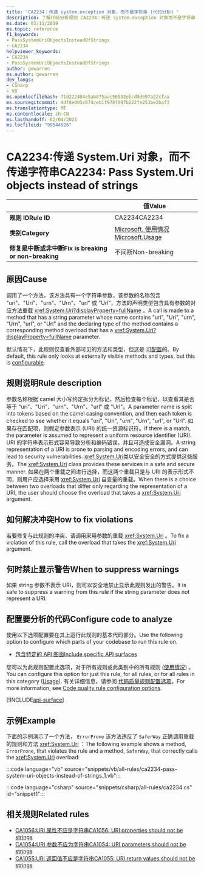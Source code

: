 ```yaml
---
title: 'CA2234：传递 system.exception 对象，而不是字符串 (代码分析) '
description: 了解代码分析规则 CA2234：传递 system.exception 对象而不是字符串
ms.date: 03/11/2019
ms.topic: reference
f1_keywords:
- PassSystemUriObjectsInsteadOfStrings
- CA2234
helpviewer_keywords:
- CA2234
- PassSystemUriObjectsInsteadOfStrings
author: gewarren
ms.author: gewarren
dev_langs:
- CSharp
- VB
ms.openlocfilehash: 71d222404e5ab875aac56532ebcd9d697a22cfaa
ms.sourcegitcommit: 4df8e005c074ceb1f978f007b222fe253be2baf3
ms.translationtype: MT
ms.contentlocale: zh-CN
ms.lasthandoff: 02/04/2021
ms.locfileid: "99544926"
---
```

# <a name="ca2234-pass-systemuri-objects-instead-of-strings"></a><span data-ttu-id="651eb-103">CA2234:传递 System.Uri 对象，而不传递字符串</span><span class="sxs-lookup"><span data-stu-id="651eb-103">CA2234: Pass System.Uri objects instead of strings</span></span>

| | <span data-ttu-id="651eb-104">值</span><span class="sxs-lookup"><span data-stu-id="651eb-104">Value</span></span> |
|-|-|
| <span data-ttu-id="651eb-105">**规则 ID**</span><span class="sxs-lookup"><span data-stu-id="651eb-105">**Rule ID**</span></span> |<span data-ttu-id="651eb-106">CA2234</span><span class="sxs-lookup"><span data-stu-id="651eb-106">CA2234</span></span>|
| <span data-ttu-id="651eb-107">**类别**</span><span class="sxs-lookup"><span data-stu-id="651eb-107">**Category**</span></span> |[<span data-ttu-id="651eb-108">Microsoft. 使用情况</span><span class="sxs-lookup"><span data-stu-id="651eb-108">Microsoft.Usage</span></span>](usage-warnings.md)|
| <span data-ttu-id="651eb-109">**修复是中断或非中断**</span><span class="sxs-lookup"><span data-stu-id="651eb-109">**Fix is breaking or non-breaking**</span></span> |<span data-ttu-id="651eb-110">不间断</span><span class="sxs-lookup"><span data-stu-id="651eb-110">Non-breaking</span></span>|

## <a name="cause"></a><span data-ttu-id="651eb-111">原因</span><span class="sxs-lookup"><span data-stu-id="651eb-111">Cause</span></span>

<span data-ttu-id="651eb-112">调用了一个方法，该方法具有一个字符串参数，该参数的名称包含 "uri"、"Uri"、"urn"、"Urn"、"url" 或 "Url"，方法的声明类型包含具有参数的对应方法重载 <xref:System.Uri?displayProperty=fullName> 。</span><span class="sxs-lookup"><span data-stu-id="651eb-112">A call is made to a method that has a string parameter whose name contains "uri", "Uri", "urn", "Urn", "url", or "Url" and the declaring type of the method contains a corresponding method overload that has a <xref:System.Uri?displayProperty=fullName> parameter.</span></span>

<span data-ttu-id="651eb-113">默认情况下，此规则仅查看外部可见的方法和类型，但这是 [可配置](#configure-code-to-analyze)的。</span><span class="sxs-lookup"><span data-stu-id="651eb-113">By default, this rule only looks at externally visible methods and types, but this is [configurable](#configure-code-to-analyze).</span></span>

## <a name="rule-description"></a><span data-ttu-id="651eb-114">规则说明</span><span class="sxs-lookup"><span data-stu-id="651eb-114">Rule description</span></span>

<span data-ttu-id="651eb-115">参数名称根据 camel 大小写约定拆分为标记，然后检查每个标记，以查看其是否等于 "uri"、"Uri"、"urn"、"Urn"、"url" 或 "Url"。</span><span class="sxs-lookup"><span data-stu-id="651eb-115">A parameter name is split into tokens based on the camel casing convention, and then each token is checked to see whether it equals "uri", "Uri", "urn", "Urn", "url", or "Url".</span></span> <span data-ttu-id="651eb-116">如果存在匹配项，则假定参数表示 (URI) 的统一资源标识符。</span><span class="sxs-lookup"><span data-stu-id="651eb-116">If there is a match, the parameter is assumed to represent a uniform resource identifier (URI).</span></span> <span data-ttu-id="651eb-117">URI 的字符串表示形式容易导致分析和编码错误，并且可造成安全漏洞。</span><span class="sxs-lookup"><span data-stu-id="651eb-117">A string representation of a URI is prone to parsing and encoding errors, and can lead to security vulnerabilities.</span></span> <span data-ttu-id="651eb-118"><xref:System.Uri>类以安全安全的方式提供这些服务。</span><span class="sxs-lookup"><span data-stu-id="651eb-118">The <xref:System.Uri> class provides these services in a safe and secure manner.</span></span> <span data-ttu-id="651eb-119">如果在两个重载之间进行选择，而这两个重载只是与 URI 的表示形式不同，则用户应选择采用 <xref:System.Uri> 自变量的重载。</span><span class="sxs-lookup"><span data-stu-id="651eb-119">When there is a choice between two overloads that differ only regarding the representation of a URI, the user should choose the overload that takes a <xref:System.Uri> argument.</span></span>

## <a name="how-to-fix-violations"></a><span data-ttu-id="651eb-120">如何解决冲突</span><span class="sxs-lookup"><span data-stu-id="651eb-120">How to fix violations</span></span>

<span data-ttu-id="651eb-121">若要修复与此规则的冲突，请调用采用参数的重载 <xref:System.Uri> 。</span><span class="sxs-lookup"><span data-stu-id="651eb-121">To fix a violation of this rule, call the overload that takes the <xref:System.Uri> argument.</span></span>

## <a name="when-to-suppress-warnings"></a><span data-ttu-id="651eb-122">何时禁止显示警告</span><span class="sxs-lookup"><span data-stu-id="651eb-122">When to suppress warnings</span></span>

<span data-ttu-id="651eb-123">如果 string 参数不表示 URI，则可以安全地禁止显示此规则发出的警告。</span><span class="sxs-lookup"><span data-stu-id="651eb-123">It is safe to suppress a warning from this rule if the string parameter does not represent a URI.</span></span>

## <a name="configure-code-to-analyze"></a><span data-ttu-id="651eb-124">配置要分析的代码</span><span class="sxs-lookup"><span data-stu-id="651eb-124">Configure code to analyze</span></span>

<span data-ttu-id="651eb-125">使用以下选项配置要在其上运行此规则的基本代码部分。</span><span class="sxs-lookup"><span data-stu-id="651eb-125">Use the following option to configure which parts of your codebase to run this rule on.</span></span>

- [<span data-ttu-id="651eb-126">包含特定的 API 图面</span><span class="sxs-lookup"><span data-stu-id="651eb-126">Include specific API surfaces</span></span>](#include-specific-api-surfaces)

<span data-ttu-id="651eb-127">您可以为此规则配置此选项，对于所有规则或此类别中的所有规则 ([使用情况](usage-warnings.md)) 。</span><span class="sxs-lookup"><span data-stu-id="651eb-127">You can configure this option for just this rule, for all rules, or for all rules in this category ([Usage](usage-warnings.md)).</span></span> <span data-ttu-id="651eb-128">有关详细信息，请参阅 [代码质量规则配置选项](../code-quality-rule-options.md)。</span><span class="sxs-lookup"><span data-stu-id="651eb-128">For more information, see [Code quality rule configuration options](../code-quality-rule-options.md).</span></span>

[!INCLUDE[api-surface](~/includes/code-analysis/api-surface.md)]

## <a name="example"></a><span data-ttu-id="651eb-129">示例</span><span class="sxs-lookup"><span data-stu-id="651eb-129">Example</span></span>

<span data-ttu-id="651eb-130">下面的示例演示了一个方法， `ErrorProne` 该方法违反了 `SaferWay` 正确调用重载的规则和方法 <xref:System.Uri> ：</span><span class="sxs-lookup"><span data-stu-id="651eb-130">The following example shows a method, `ErrorProne`, that violates the rule and a method, `SaferWay`, that correctly calls the <xref:System.Uri> overload:</span></span>

:::code language="vb" source="snippets/vb/all-rules/ca2234-pass-system-uri-objects-instead-of-strings_1.vb":::

:::code language="csharp" source="snippets/csharp/all-rules/ca2234.cs" id="snippet1":::

## <a name="related-rules"></a><span data-ttu-id="651eb-131">相关规则</span><span class="sxs-lookup"><span data-stu-id="651eb-131">Related rules</span></span>

- [<span data-ttu-id="651eb-132">CA1056:URI 属性不应是字符串</span><span class="sxs-lookup"><span data-stu-id="651eb-132">CA1056: URI properties should not be strings</span></span>](ca1056.md)
- [<span data-ttu-id="651eb-133">CA1054:URI 参数不应为字符串</span><span class="sxs-lookup"><span data-stu-id="651eb-133">CA1054: URI parameters should not be strings</span></span>](ca1054.md)
- [<span data-ttu-id="651eb-134">CA1055:URI 返回值不应是字符串</span><span class="sxs-lookup"><span data-stu-id="651eb-134">CA1055: URI return values should not be strings</span></span>](ca1055.md)
